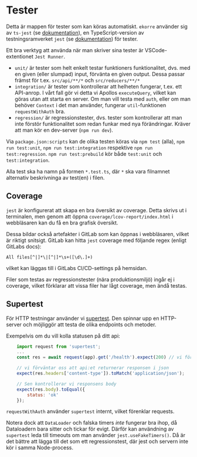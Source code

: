 # Tester

Detta är mappen för tester som kan köras automatiskt. `ekorre` använder sig av `ts-jest` (se [dokumentation](https://kulshekhar.github.io/ts-jest/docs/)), en TypeScript-version av testningsramverket `jest` (se [dokumentation](https://jestjs.io/docs/getting-started)) för tester.

Ett bra verktyg att använda när man skriver sina tester är VSCode-extentionet `Jest Runner`.

* `unit/` är tester som helt enkelt testar funktioners funktionalitet, dvs. med en given (eller slumpad) input, förvänta en given output. Dessa passar främst för t.ex. `src/api/**/*` och `src/reducers/**/*`
* `integration/` är tester som kontrollerar att helheten fungerar, t.ex. ett API-anrop. I vårt fall gör vi detta vi Apollos `executeQuery`, vilket kan göras utan att starta en server. Om man vill testa med `auth`, eller om man behöver `Context` i det man använder, fungerar `util`-funktionen `requestWithAuth` bra.
* `regression/` är regressionstester, dvs. tester som kontrollerar att man inte förstör funktionalitet som redan funkar med nya
förändringar. Kräver att man kör en dev-server (`npm run dev`).

Via `package.json:scripts` kan de olika testen köras via `npm test` (alla), `npm run test:unit`, `npm run test:integration` respektive `npm run test:regression`. `npm run test:prebuild` kör både `test:unit` och `test:integration`.

Alla test ska ha namn på formen `*.test.ts`, där `*` ska vara filnamnet alternativ beskrivninga av test(en) i filen.

## Coverage

`jest` är konfigurerat att skapa en bra översikt av coverage. Detta skrivs ut i terminalen, men genom att öppna `coverage/lcov-report/index.html` i webbläsaren
kan du få en bra grafisk översikt.

Dessa bildar också artefakter i GitLab som kan öppnas i webbläsaren, vilket är riktigt snitsigt. GitLab kan hitta `jest` coverage med följande regex (enligt GitLabs docs):

```
All files[^|]*\|[^|]*\s+([\d\.]+)
```

vilket kan läggas till i GitLabs CI/CD-settings på hemsidan.

Filer som testas av regressionstester (nära produktionsmiljö) ingår ej i coverage, vilket förklarar att vissa filer har lågt coverage, men ändå testas.

## Supertest
För HTTP testningar använder vi [supertest](https://github.com/visionmedia/supertest). Den spinnar upp en HTTP-server och möjliggör att testa de olika endpoints och metoder.

Exempelvis om du vill kolla statusen på ditt api:

```js
	import request from 'supertest';
	...
	const res = await request(app).get('/health').expect(200) // vi förväntar oss att servern returnerar en statuskod på 200

	// vi förväntar oss att api:et returnerar responsen i json
	expect(res.headers['content-type']).toMatch('application/json');

	// Sen kontrollerar vi responsens body
	expect(res.body).toEqual({
		status: 'ok'
	});
```

`requestWithAuth` använder `supertest` internt, vilket förenklar requests.

Notera dock att `DataLoader` och falska timers *inte* fungerar bra ihop, då Dataloadern bara sitter och tickar för evigt. Därför kan användning av `supertest` leda till timeouts om man använder `jest.useFakeTimers()`. Då är det bättre att lägga till det som ett regressionstest, där jest och servern inte kör i samma Node-process.